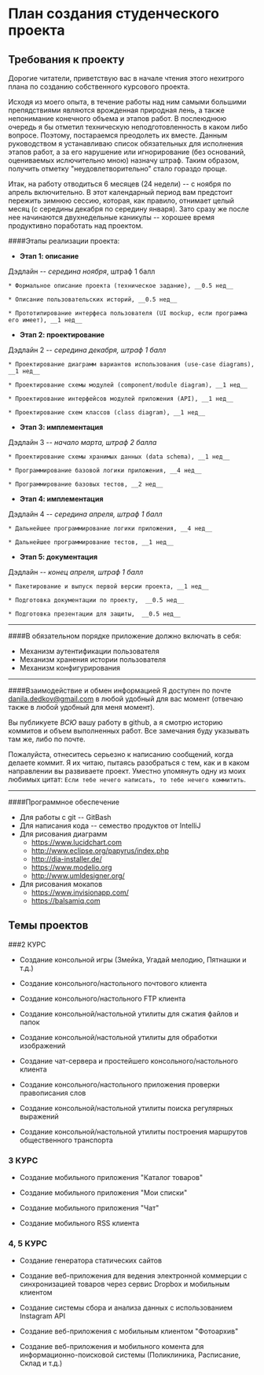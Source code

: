 План создания студенческого проекта
==============================================


Требования к проекту
--------------------

Дорогие читатели, приветствую вас в начале чтения этого нехитрого плана по созданию собственного курсового проекта.

Исходя из моего опыта, в течение работы над ним самыми большими препядствиями являются врожденная природная лень, а также непонимание конечного объема и этапов работ. В послеюднюю очередь я бы отметил техническую неподготовленность в каком либо вопросе. Поэтому, постараемся преодолеть их вместе. Данным руководством я устанавливаю список обязательных для исполнения этапов работ, а за его нарушение или игнорирование (без оснований, оцениваемых ислючительно мною) назначу штраф. Таким образом, получить отметку "неудовлетворительно" стало гораздо проще. 

Итак, на работу отводиться 6 месяцев (24 недели) -- с ноября по апрель включительно. В этот календарный период вам предстоит пережить зимнюю сессию, которая, как правило, отнимает целый месяц (с середины декабря по середину января). Зато сразу же после нее начинаются двухнедельные каникулы -- хорошее время продуктивно поработать над проектом.


####Этапы реализации проекта:

* __Этап 1: описание__

Дэдлайн -- _середина ноября_, штраф 1 балл

	* Формальное описание проекта (техническое задание), __0.5 нед__

	* Описание пользовательских историй, __0.5 нед__

	* Прототипирование интерфеса пользователя (UI mockup, если программа его имеет), __1 нед__

* __Этап 2: проектирование__

Дэдлайн 2 -- _середина декабря, штраф 1 балл_

	* Проектирование диаграмм вариантов использования (use-case diagrams), __1 нед__

	* Проектирование схемы модулей (component/module diagram), __1 нед__

	* Проектирование интерфейсов модулей приложения (API), __1 нед__

	* Проектирование схем классов (class diagram), __1 нед__

* __Этап 3: имплементация__

Дэдлайн 3 -- _начало марта, штраф 2 балла_

	* Проектирование схемы хранимых данных (data schema), __1 нед__

	* Программирование базовой логики приложения, __4 нед__

	* Программирование базовых тестов, __2 нед__

* __Этап 4: имплементация__

Дэдлайн 4 -- _середина апреля, штраф 1 балл_

	* Дальнейшее программирование логики приложения, __4 нед__

	* Дальнейшее программирование тестов, __1 нед__

* __Этап 5: документация__

Дэдлайн -- _конец апреля, штраф 1 балл_

	* Пакетирование и выпуск первой версии проекта, __1 нед__

	* Подготовка документации по проекту,  __0.5 нед__

	* Подготовка презентации для защиты,  __0.5 нед__


---

####В обязательном порядке приложение должно включать в себя:
* Механизм аутентификации пользователя
* Механизм хранения истории пользователя
* Механизм конфигурирования

---

####Взаимодействие и обмен информацией
Я доступен по почте danila.dedkov@gmail.com в любой удобный для вас момент (отвечаю также в любой удобный для меня момент).

Вы публикуете _ВСЮ_ вашу работу в github, а я смотрю историю коммитов и объем выполненных работ. Все замечания буду указывать там же, либо по почте.

Пожалуйста, отнеситесь серьезно к написанию сообщений, когда делаете коммит. Я их читаю, пытаясь разобраться с тем, как и в каком направлении вы развиваете проект. Уместно упомянуть одну из моих любимых цитат: `Если тебе нечего написать, то тебе нечего коммитить`.

---

####Программное обеспечение
* Для работы с git -- GitBash
* Для написания кода -- cемество продуктов от IntelliJ
* Для рисования диаграмм
	* https://www.lucidchart.com
	* http://www.eclipse.org/papyrus/index.php
	* http://dia-installer.de/
	* https://www.modelio.org
	* http://www.umldesigner.org/
* Для рисования мокапов
	* https://www.invisionapp.com/
	* https://balsamiq.com
	

Темы проектов
-------------

###2 КУРС

* Создание консольной игры (Змейка, Угадай мелодию, Пятнашки и т.д.)

* Создание консольного/настольного почтового клиента

* Создание консольного/настольного FTP клиента

* Создание консольной/настольной утилиты для сжатия файлов и папок

* Создание консольной/настольной утилиты для обработки изображений

* Создание чат-сервера и простейшего консольного/настольного клиента

* Создание консольного/настольного приложения проверки правописания слов

* Создание консольной/настольной утилиты поиска регулярных выражений

* Создание консольной/настольной утилиты построения маршрутов общественного транспорта

### 3 КУРС

* Создание мобильного приложения "Каталог товаров"

* Создание мобильного приложения "Мои списки"

* Создание мобильного приложения "Чат"

* Создание мобильного RSS клиента


### 4, 5 КУРС

* Создание генератора статических сайтов

* Создание веб-приложения для ведения электронной коммерции с синхронизацией товаров через сервис Dropbox и мобильным клиентом

* Создание системы сбора и анализа данных с использованием Instagram API

* Создание веб-приложения с мобильным клиентом "Фотоархив"

* Создание веб-приложения и мобильного комента для информационно-поисковой системы (Поликлиника, Расписание, Склад и т.д.)
